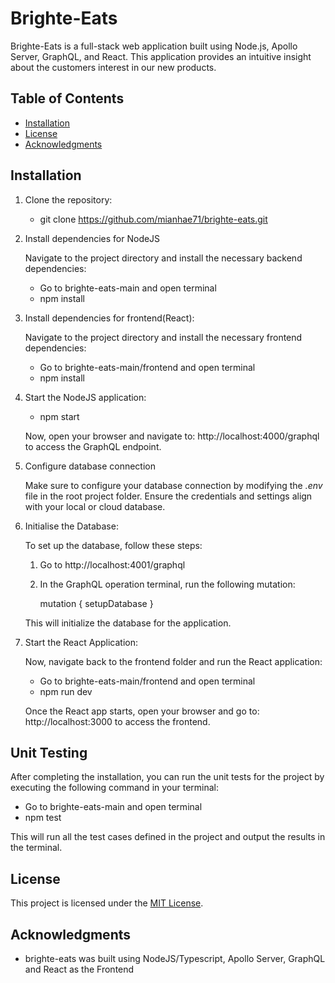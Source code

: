 # Brighte-Eats

Brighte-Eats is a full-stack web application built using Node.js, Apollo Server, GraphQL, and React. This application provides an intuitive insight about the customers interest in our new products.

## Table of Contents

- [Installation](#installation)
- [License](#license)
- [Acknowledgments](#acknowledgments)

## Installation


1. Clone the repository:

    - git clone https://github.com/mianhae71/brighte-eats.git

2. Install dependencies for NodeJS
    
    Navigate to the project directory and install the necessary backend dependencies:

    - Go to brighte-eats-main and open terminal
    - npm install

3. Install dependencies for frontend(React):

    Navigate to the project directory and install the necessary frontend dependencies:

    - Go to brighte-eats-main/frontend and open terminal
    - npm install

4. Start the NodeJS application:

    - npm start

    Now, open your browser and navigate to:
    http://localhost:4000/graphql to access the GraphQL endpoint.

5. Configure database connection

    Make sure to configure your database connection by modifying the _.env_ file in the root project folder. 
    Ensure the credentials and settings align with your local or cloud database.

6. Initialise the Database:

   To set up the database, follow these steps:

   1. Go to http://localhost:4001/graphql 
   2. In the GraphQL operation terminal, run the following mutation:

        mutation {
            setupDatabase
        }

    This will initialize the database for the application.

7. Start the React Application:

    Now, navigate back to the frontend folder and run the React application:
    - Go to brighte-eats-main/frontend and open terminal
    - npm run dev

    Once the React app starts, open your browser and go to:
    http://localhost:3000 to access the frontend.

## Unit Testing
   
   After completing the installation, you can run the unit tests for the project by executing the following command in your terminal:
   
   - Go to brighte-eats-main and open terminal
   - npm test

   This will run all the test cases defined in the project and output the results in the terminal.

## License

This project is licensed under the [MIT License](https://opensource.org/licenses/MIT).

## Acknowledgments

- brighte-eats was built using NodeJS/Typescript, Apollo Server, GraphQL and React as the Frontend